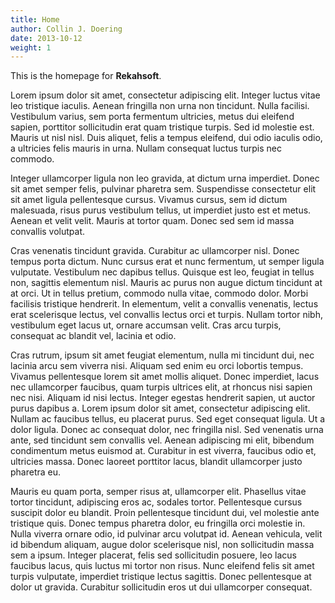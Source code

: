 ```yaml
---
title: Home
author: Collin J. Doering
date: 2013-10-12
weight: 1
---
```


This is the homepage for **Rekahsoft**.

Lorem ipsum dolor sit amet, consectetur adipiscing elit. Integer luctus vitae leo tristique iaculis. Aenean fringilla non urna non tincidunt. Nulla facilisi. Vestibulum varius, sem porta fermentum ultricies, metus dui eleifend sapien, porttitor sollicitudin erat quam tristique turpis. Sed id molestie est. Mauris ut nisl nisl. Duis aliquet, felis a tempus eleifend, dui odio iaculis odio, a ultricies felis mauris in urna. Nullam consequat luctus turpis nec commodo.

Integer ullamcorper ligula non leo gravida, at dictum urna imperdiet. Donec sit amet semper felis, pulvinar pharetra sem. Suspendisse consectetur elit sit amet ligula pellentesque cursus. Vivamus cursus, sem id dictum malesuada, risus purus vestibulum tellus, ut imperdiet justo est et metus. Aenean et velit velit. Mauris at tortor quam. Donec sed sem id massa convallis volutpat.

Cras venenatis tincidunt gravida. Curabitur ac ullamcorper nisl. Donec tempus porta dictum. Nunc cursus erat et nunc fermentum, ut semper ligula vulputate. Vestibulum nec dapibus tellus. Quisque est leo, feugiat in tellus non, sagittis elementum nisl. Mauris ac purus non augue dictum tincidunt at at orci. Ut in tellus pretium, commodo nulla vitae, commodo dolor. Morbi facilisis tristique hendrerit. In elementum, velit a convallis venenatis, lectus erat scelerisque lectus, vel convallis lectus orci et turpis. Nullam tortor nibh, vestibulum eget lacus ut, ornare accumsan velit. Cras arcu turpis, consequat ac blandit vel, lacinia et odio.

Cras rutrum, ipsum sit amet feugiat elementum, nulla mi tincidunt dui, nec lacinia arcu sem viverra nisi. Aliquam sed enim eu orci lobortis tempus. Vivamus pellentesque lorem sit amet mollis aliquet. Donec imperdiet, lacus nec ullamcorper faucibus, quam turpis ultrices elit, at rhoncus nisi sapien nec nisi. Aliquam id nisi lectus. Integer egestas hendrerit sapien, ut auctor purus dapibus a. Lorem ipsum dolor sit amet, consectetur adipiscing elit. Nullam ac faucibus tellus, eu placerat purus. Sed eget consequat ligula. Ut a dolor ligula. Donec ac consequat dolor, nec fringilla nisl. Sed venenatis urna ante, sed tincidunt sem convallis vel. Aenean adipiscing mi elit, bibendum condimentum metus euismod at. Curabitur in est viverra, faucibus odio et, ultricies massa. Donec laoreet porttitor lacus, blandit ullamcorper justo pharetra eu.

Mauris eu quam porta, semper risus at, ullamcorper elit. Phasellus vitae tortor tincidunt, adipiscing eros ac, sodales tortor. Pellentesque cursus suscipit dolor eu blandit. Proin pellentesque tincidunt dui, vel molestie ante tristique quis. Donec tempus pharetra dolor, eu fringilla orci molestie in. Nulla viverra ornare odio, id pulvinar arcu volutpat id. Aenean vehicula, velit id bibendum aliquam, augue dolor scelerisque nisl, non sollicitudin massa sem a ipsum. Integer placerat, felis sed sollicitudin posuere, leo lacus faucibus lacus, quis luctus mi tortor non risus. Nunc eleifend felis sit amet turpis vulputate, imperdiet tristique lectus sagittis. Donec pellentesque at dolor ut gravida. Curabitur sollicitudin eros ut dui ullamcorper consequat. 
